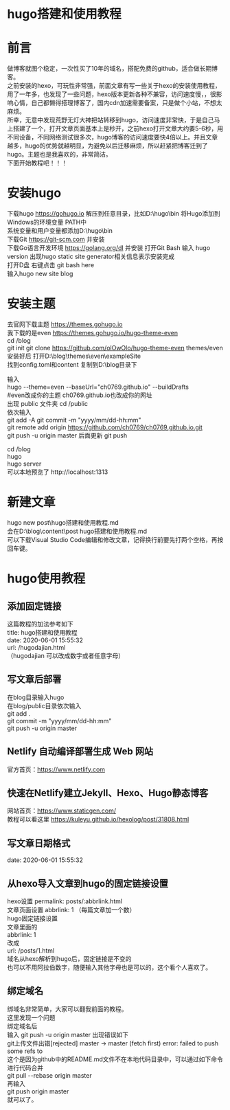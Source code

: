 # hugo搭建和使用教程


#  前言  
  做博客就图个稳定，一次性买了10年的域名，搭配免费的github，适合做长期博客。  
  之前安装的hexo，可玩性非常强，前面文章有写一些关于hexo的安装使用教程，用了一年多，也发现了一些问题，hexo版本更新各种不兼容，访问速度慢，，很影响心情，自己都懒得搭理博客了，国内cdn加速需要备案，只是做个小站，不想太麻烦。  
  所幸，无意中发现荒野无灯大神把站转移到hugo，访问速度非常快，于是自己马上搭建了一个，打开文章页面基本上是秒开，之前hexo打开文章大约要5-6秒，用不同设备，不同网络测试很多次，hugo博客的访问速度要快4倍以上。并且文章越多，hugo的优势就越明显，为避免以后迁移麻烦，所以赶紧把博客迁到了hugo。主题也是我喜欢的，非常简洁。  
  下面开始教程吧！！！
#  安装hugo
下载hugo https://gohugo.io
解压到任意目录，比如D:\hugo\bin
将Hugo添加到Windows的环境变量 PATH中  
系统变量和用户变量都添加D:\hugo\bin  
下载Git https://git-scm.com  并安装  
下载Go语言开发环境 https://golang.org/dl  并安装
打开Git Bash 输入 hugo version 出现hugo static site generator相关信息表示安装完成  
打开D盘 右键点击 git bash here  
输入hugo new site blog
 
# 安装主题
去官网下载主题  https://themes.gohugo.io  
我下载的是even  https://themes.gohugo.io/hugo-theme-even  
 cd /blog  
 git init 
git clone https://github.com/olOwOlo/hugo-theme-even themes/even  
安装好后 打开D:\blog\themes\even\exampleSite  
找到config.toml和content 复制到D:\blog目录下  

输入  
hugo --theme=even --baseUrl="ch0769.github.io" --buildDrafts  
 #even改成你的主题 ch0769.github.io也改成你的网址  
 出现 public 文件夹  cd /public  
 依次输入  
git add -A
 git commit -m "yyyy/mm/dd-hh:mm"  
 git remote add origin https://github.com/ch0769/ch0769.github.io.git   
 git push -u origin master
 后面更新 git push

cd /blog  
hugo  
hugo server  
可以本地预览了 http://localhost:1313
# 新建文章
hugo new post\hugo搭建和使用教程.md  
会在D:\blog\content\post  hugo搭建和使用教程.md  
可以下载Visual Studio Code编辑和修改文章，记得换行前要先打两个空格，再按回车键。 
#  hugo使用教程
##  添加固定链接  
 
这篇教程的加法参考如下  
title: hugo搭建和使用教程  
date: 2020-06-01 15:55:32  
url: /hugodajian.html  
（hugodajian 可以改成数字或者任意字母）
##  写文章后部署  
在blog目录输入hugo  
在blog/public目录依次输入  
git add .  
git commit -m "yyyy/mm/dd-hh:mm"  
git push -u origin master  
##  Netlify 自动编译部署生成 Web 网站  
官方首页：https://www.netlify.com  
##  快速在Netlify建立Jekyll、Hexo、Hugo静态博客
网站首页：https://www.staticgen.com/  
教程可以看这里 https://kuleyu.github.io/hexolog/post/31808.html   
## 写文章日期格式  
date: 2020-06-01 15:55:32  

##  从hexo导入文章到hugo的固定链接设置  

hexo设置 permalink: posts/:abbrlink.html  
文章页面设置 abbrlink: 1   （每篇文章加一个数）  
hugo固定链接设置   
文章里面的  
abbrlink: 1  
改成  
url: /posts/1.html  
域名从hexo解析到hugo后，固定链接是不变的  
也可以不用阿拉伯数字，随便输入其他字母也是可以的，这个看个人喜欢了。  
## 绑定域名
绑域名非常简单，大家可以翻我前面的教程。  
这里发现一个问题  
绑定域名后  
输入  git push -u origin master  出现错误如下  
git上传文件出错[rejected] master -> master (fetch first) error: failed to push some refs to  
这个是因为github中的README.md文件不在本地代码目录中，可以通过如下命令进行代码合并  
git pull --rebase origin master  
再输入  
git push origin master  
就可以了。




